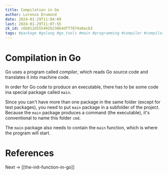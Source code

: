 ```yaml
---
title: Compilation in Go
author: Lorenzo Drumond
date: 2024-01-29T11:04:09
last: 2024-01-29T11:07:55
zk_id: c6b012d555492b238b4dff7874a6acb3
tags: #package #golang #go_tools #main #programming #compiler #compilation #build
---
```



# Compilation in Go
Go uses a program called _compiler_, which reads Go source code and translates it into machine code.

In order for Go code to produce an executable, there has to be some code ina special package called `main`.

Since you can't have more than one package in the same folder (except for test packages), you need to put `main` package in a subfolder of the project. Because the `main` package produces a command (the executable), it's conventional to name this folder `cmd`.

The `main` package also needs to contain the `main` function, which is where the program will start.

# References

Next -> [[the-init-function-in-go]]
